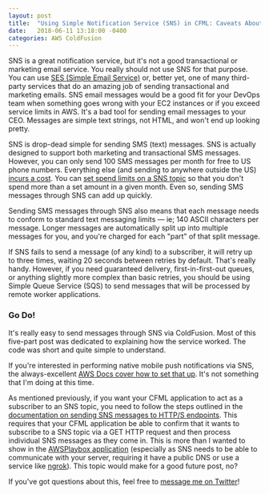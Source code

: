 ```yaml
---
layout: post
title:  "Using Simple Notification Service (SNS) in CFML: Caveats About Working with SNS in CMFL"
date:   2018-06-11 13:18:00 -0400
categories: AWS ColdFusion
---
```


SNS is a great notification service, but it's not a good transactional or marketing email service. You really should not use SNS for that purpose. You can use [SES (Simple Email Service)](https://aws.amazon.com/ses/) or, better yet, one of many third-party services that do an amazing job of sending transactional and marketing emails. SNS email messages would be a good fit for your DevOps team when something goes wrong with your EC2 instances or if you exceed service limits in AWS. It's a bad tool for sending email messages to your CEO. Messages are simple text strings, not HTML, and won't end up looking pretty.

SNS is drop-dead simple for sending SMS (text) messages. SNS is actually designed to support both marketing and transactional SMS messages. However, you can only send 100 SMS messages per month for free to US phone numbers. Everything else (and sending to anywhere outside the US) [incurs a cost](https://aws.amazon.com/sns/sms-pricing/). You can [set spend limits on a SNS topic](https://docs.aws.amazon.com/sns/latest/dg/sms_preferences.html) so that you don't spend more than a set amount in a given month. Even so, sending SMS messages through SNS can add up quickly.

Sending SMS messages through SNS also means that each message needs to conform to standard text messaging limits &mdash; ie; 140 ASCII characters per message. Longer messages are automatically split up into multiple messages for you, and you're charged for each "part" of that split message.

If SNS fails to send a message (of any kind) to a subscriber, it will retry up to three times, waiting 20 seconds between retries by default. That's really handy. However, if you need guaranteed delivery, first-in-first-out queues, or anything slightly more complex than basic retries, you should be using Simple Queue Service (SQS) to send messages that will be processed by remote worker applications.

### Go Do!

It's really easy to send messages through SNS via ColdFusion. Most of this five-part post was dedicated to explaining how the service worked. The code was short and quite simple to understand.

If you're interested in performing native mobile push notifications via SNS, the always-excellent [AWS Docs cover how to set that up](https://docs.aws.amazon.com/sns/latest/dg/SNSMobilePush.html). It's not something that I'm doing at this time.

As mentioned previously, if you want your CFML application to act as a subscriber to an SNS topic, you need to follow the steps outlined in the [documentation on sending SNS messages to HTTP/S endpoints](https://docs.aws.amazon.com/sns/latest/dg/SendMessageToHttp.html). This requires that your CFML application be able to confirm that it wants to subscribe to a SNS topic via a GET HTTP request and then process individual SNS messages as they come in. This is more than I wanted to show in the [AWSPlaybox application](https://github.com/brianklaas/awsPlaybox) (especially as SNS needs to be able to communicate with your server, requiring it have a public DNS or use a service like [ngrok](https://ngrok.com)). This topic would make for a good future post, no?

If you've got questions about this, feel free to <a href="https://twitter.com/brian_klaas">message me on Twitter</a>!